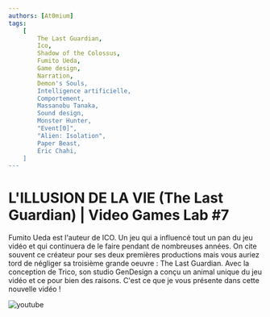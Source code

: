 ```yaml
---
authors: [At0mium]
tags:
    [
        The Last Guardian,
        Ico,
        Shadow of the Colossus,
        Fumito Ueda,
        Game design,
        Narration,
        Demon's Souls,
        Intelligence artificielle,
        Comportement,
        Massanobu Tanaka,
        Sound design,
        Monster Hunter,
        "Event[0]",
        "Alien: Isolation",
        Paper Beast,
        Éric Chahi,
    ]
---
```


# L'ILLUSION DE LA VIE (The Last Guardian) | Video Games Lab #7

Fumito Ueda est l'auteur de ICO. Un jeu qui a influencé tout un pan du jeu vidéo et qui continuera de le faire pendant de nombreuses années. On cite souvent ce créateur pour ses deux premières productions mais vous auriez tord de négliger sa troisième grande oeuvre : The Last Guardian. Avec la conception de Trico, son studio GenDesign a conçu un animal unique du jeu vidéo et ce pour bien des raisons. C'est ce que je vous présente dans cette nouvelle vidéo !

![youtube](https://www.youtube.com/watch?v=OnSxZc47LV8)
